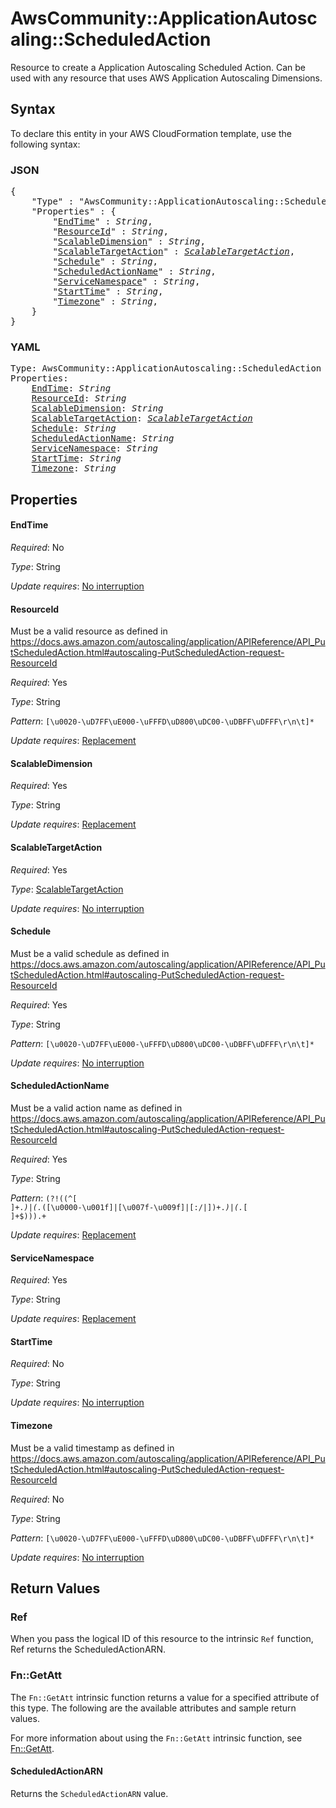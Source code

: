 # AwsCommunity::ApplicationAutoscaling::ScheduledAction

Resource to create a Application Autoscaling Scheduled Action. Can be used with any resource that uses AWS Application Autoscaling Dimensions.

## Syntax

To declare this entity in your AWS CloudFormation template, use the following syntax:

### JSON

<pre>
{
    "Type" : "AwsCommunity::ApplicationAutoscaling::ScheduledAction",
    "Properties" : {
        "<a href="#endtime" title="EndTime">EndTime</a>" : <i>String</i>,
        "<a href="#resourceid" title="ResourceId">ResourceId</a>" : <i>String</i>,
        "<a href="#scalabledimension" title="ScalableDimension">ScalableDimension</a>" : <i>String</i>,
        "<a href="#scalabletargetaction" title="ScalableTargetAction">ScalableTargetAction</a>" : <i><a href="scalabletargetaction.md">ScalableTargetAction</a></i>,
        "<a href="#schedule" title="Schedule">Schedule</a>" : <i>String</i>,
        "<a href="#scheduledactionname" title="ScheduledActionName">ScheduledActionName</a>" : <i>String</i>,
        "<a href="#servicenamespace" title="ServiceNamespace">ServiceNamespace</a>" : <i>String</i>,
        "<a href="#starttime" title="StartTime">StartTime</a>" : <i>String</i>,
        "<a href="#timezone" title="Timezone">Timezone</a>" : <i>String</i>,
    }
}
</pre>

### YAML

<pre>
Type: AwsCommunity::ApplicationAutoscaling::ScheduledAction
Properties:
    <a href="#endtime" title="EndTime">EndTime</a>: <i>String</i>
    <a href="#resourceid" title="ResourceId">ResourceId</a>: <i>String</i>
    <a href="#scalabledimension" title="ScalableDimension">ScalableDimension</a>: <i>String</i>
    <a href="#scalabletargetaction" title="ScalableTargetAction">ScalableTargetAction</a>: <i><a href="scalabletargetaction.md">ScalableTargetAction</a></i>
    <a href="#schedule" title="Schedule">Schedule</a>: <i>String</i>
    <a href="#scheduledactionname" title="ScheduledActionName">ScheduledActionName</a>: <i>String</i>
    <a href="#servicenamespace" title="ServiceNamespace">ServiceNamespace</a>: <i>String</i>
    <a href="#starttime" title="StartTime">StartTime</a>: <i>String</i>
    <a href="#timezone" title="Timezone">Timezone</a>: <i>String</i>
</pre>

## Properties

#### EndTime

_Required_: No

_Type_: String

_Update requires_: [No interruption](https://docs.aws.amazon.com/AWSCloudFormation/latest/UserGuide/using-cfn-updating-stacks-update-behaviors.html#update-no-interrupt)

#### ResourceId

Must be a valid resource as defined in https://docs.aws.amazon.com/autoscaling/application/APIReference/API_PutScheduledAction.html#autoscaling-PutScheduledAction-request-ResourceId

_Required_: Yes

_Type_: String

_Pattern_: <code>[\u0020-\uD7FF\uE000-\uFFFD\uD800\uDC00-\uDBFF\uDFFF\r\n\t]*</code>

_Update requires_: [Replacement](https://docs.aws.amazon.com/AWSCloudFormation/latest/UserGuide/using-cfn-updating-stacks-update-behaviors.html#update-replacement)

#### ScalableDimension

_Required_: Yes

_Type_: String

_Update requires_: [Replacement](https://docs.aws.amazon.com/AWSCloudFormation/latest/UserGuide/using-cfn-updating-stacks-update-behaviors.html#update-replacement)

#### ScalableTargetAction

_Required_: Yes

_Type_: <a href="scalabletargetaction.md">ScalableTargetAction</a>

_Update requires_: [No interruption](https://docs.aws.amazon.com/AWSCloudFormation/latest/UserGuide/using-cfn-updating-stacks-update-behaviors.html#update-no-interrupt)

#### Schedule

Must be a valid schedule as defined in https://docs.aws.amazon.com/autoscaling/application/APIReference/API_PutScheduledAction.html#autoscaling-PutScheduledAction-request-ResourceId

_Required_: Yes

_Type_: String

_Pattern_: <code>[\u0020-\uD7FF\uE000-\uFFFD\uD800\uDC00-\uDBFF\uDFFF\r\n\t]*</code>

_Update requires_: [No interruption](https://docs.aws.amazon.com/AWSCloudFormation/latest/UserGuide/using-cfn-updating-stacks-update-behaviors.html#update-no-interrupt)

#### ScheduledActionName

Must be a valid action name as defined in https://docs.aws.amazon.com/autoscaling/application/APIReference/API_PutScheduledAction.html#autoscaling-PutScheduledAction-request-ResourceId

_Required_: Yes

_Type_: String

_Pattern_: <code>(?!((^[ ]+.*)|(.*([\u0000-\u001f]|[\u007f-\u009f]|[:/|])+.*)|(.*[ ]+$))).+</code>

_Update requires_: [Replacement](https://docs.aws.amazon.com/AWSCloudFormation/latest/UserGuide/using-cfn-updating-stacks-update-behaviors.html#update-replacement)

#### ServiceNamespace

_Required_: Yes

_Type_: String

_Update requires_: [Replacement](https://docs.aws.amazon.com/AWSCloudFormation/latest/UserGuide/using-cfn-updating-stacks-update-behaviors.html#update-replacement)

#### StartTime

_Required_: No

_Type_: String

_Update requires_: [No interruption](https://docs.aws.amazon.com/AWSCloudFormation/latest/UserGuide/using-cfn-updating-stacks-update-behaviors.html#update-no-interrupt)

#### Timezone

Must be a valid timestamp as defined in https://docs.aws.amazon.com/autoscaling/application/APIReference/API_PutScheduledAction.html#autoscaling-PutScheduledAction-request-ResourceId

_Required_: No

_Type_: String

_Pattern_: <code>[\u0020-\uD7FF\uE000-\uFFFD\uD800\uDC00-\uDBFF\uDFFF\r\n\t]*</code>

_Update requires_: [No interruption](https://docs.aws.amazon.com/AWSCloudFormation/latest/UserGuide/using-cfn-updating-stacks-update-behaviors.html#update-no-interrupt)

## Return Values

### Ref

When you pass the logical ID of this resource to the intrinsic `Ref` function, Ref returns the ScheduledActionARN.

### Fn::GetAtt

The `Fn::GetAtt` intrinsic function returns a value for a specified attribute of this type. The following are the available attributes and sample return values.

For more information about using the `Fn::GetAtt` intrinsic function, see [Fn::GetAtt](https://docs.aws.amazon.com/AWSCloudFormation/latest/UserGuide/intrinsic-function-reference-getatt.html).

#### ScheduledActionARN

Returns the <code>ScheduledActionARN</code> value.

